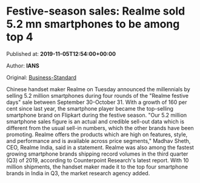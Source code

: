 
# Festive-season sales: Realme sold 5.2 mn smartphones to be among top 4

Published at: **2019-11-05T12:54:00+00:00**

Author: **IANS**

Original: [Business-Standard](https://www.business-standard.com/article/technology/festive-season-sales-realme-sold-5-2-mn-smartphones-to-be-among-top-4-119110501392_1.html)

Chinese handset maker Realme on Tuesday announced the millennials by selling 5.2 million smartphones during four rounds of the "Realme festive days" sale between September 30-October 31.
With a growth of 160 per cent since last year, the smartphone player became the top-selling smartphone brand on Flipkart during the festive season.
"Our 5.2 million smartphone sales figure is an actual and credible sell-out data which is different from the usual sell-in numbers, which the other brands have been promoting. Realme offers the products which are high on features, style, and performance and is available across price segments," Madhav Sheth, CEO, Realme India, said in a statement.
Realme was also among the fastest growing smartphone brands shipping record volumes in the third quarter (Q3) of 2019, according to Counterpoint Research's latest report.
With 10 million shipments, the handset maker made it to the top four smartphone brands in India in Q3, the market research agency added.

